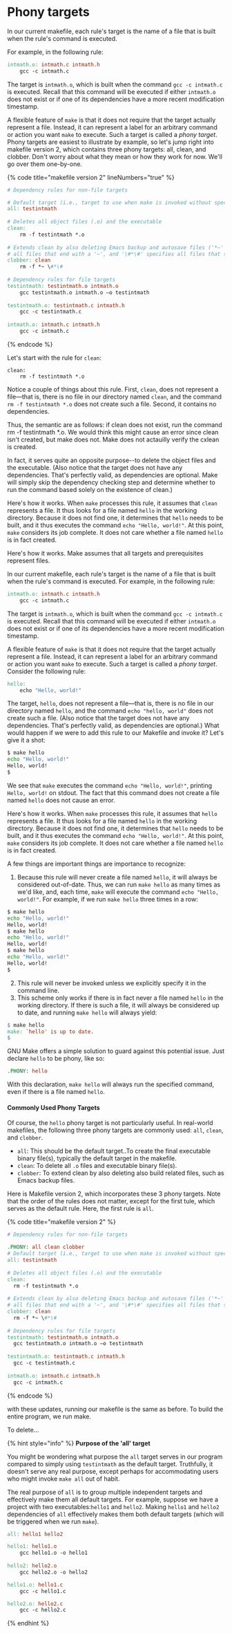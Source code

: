 # Phony targets

In our current makefile, each rule's target is the name of a file that is built when the rule's command is executed.&#x20;











For example, in the following rule:

```makefile
intmath.o: intmath.c intmath.h
    gcc -c intmath.c
```

The target is `intmath.o`, which is built when the command `gcc -c intmath.c` is executed. Recall that this command will be executed if either `intmath.o` does not exist or if one of its dependencies have a more recent modification timestamp.

A flexible feature of `make` is that it does not require that the target actually represent a file. Instead, it can represent a label for an arbitrary command or action you want `make` to execute. Such a target is called a _phony target_. Phony targets are easiest to illustrate by example, so let's jump right into makefile version 2, which contains three phony targets: all, clean, and clobber. Don't worry about what they mean or how they work for now. We'll go over them one-by-one.&#x20;

{% code title="makefile version 2" lineNumbers="true" %}
```makefile
# Dependency rules for non-file targets

# Default target (i.e., target to use when make is invoked without specifying a target)
all: testintmath
  
# Deletes all object files (.o) and the executable 
clean:
    rm -f testintmath *.o
  
# Extends clean by also deleting Emacs backup and autosave files ('*~' specifies 
# all files that end with a '~', and '\#*\#' specifies all files that start and end with a '#')
clobber: clean
    rm -f *~ \#*\# 
  
# Dependency rules for file targets
testintmath: testintmath.o intmath.o
    gcc testintmath.o intmath.o –o testintmath
  
testintmath.o: testintmath.c intmath.h
    gcc -c testintmath.c
  
intmath.o: intmath.c intmath.h
    gcc -c intmath.c
```
{% endcode %}

Let's start with the rule for `clean`:

```
clean:
    rm -f testintmath *.o
```

Notice a couple of things about this rule. First, `clean`, does not represent a file—that is, there is no file in our directory named `clean`, and the command `rm -f testintmath *.o` does not create such a file. Second, it contains no dependencies.&#x20;

Thus, the semantic are as follows: if clean does not exist, run the command rm -f testintmath \*.o. We would think this might cause an error since clean isn't created, but make does not. Make does not actauilly verify the cxlean is created.&#x20;





&#x20;In fact, it serves quite an opposite purpose--to delete the object files and the executable. (Also notice that the target does not have any dependencies. That's perfectly valid, as dependencies are optional. Make will simply skip the dependency checking step and determine whether to run the command based solely on the existence of clean.)



Here's how it works. When `make` processes this rule, it assumes that `clean` represents a file. It thus looks for a file named `hello` in the working directory. Because it does not find one, it determines that `hello` needs to be built, and it thus executes the command `echo "Hello, world!"`. At this point, `make` considers its job complete. It does not care whether a file named `hello` is in fact created.

Here's how it works. Make assumes that all targets and prerequisites represent files.&#x20;



In our current makefile, each rule's target is the name of a file that is built when the rule's command is executed. For example, in the following rule:

```makefile
intmath.o: intmath.c intmath.h
    gcc -c intmath.c
```

The target is `intmath.o`, which is built when the command `gcc -c intmath.c` is executed. Recall that this command will be executed if either `intmath.o` does not exist or if one of its dependencies have a more recent modification timestamp.

A flexible feature of `make` is that it does not require that the target actually represent a file. Instead, it can represent a label for an arbitrary command or action you want `make` to execute. Such a target is called a _phony target_. Consider the following rule:

```makefile
hello: 
    echo "Hello, world!" 
```

The target, `hello`, does not represent a file—that is, there is no file in our directory named `hello`, and the command `echo "hello, world"` does not create such a file. (Also notice that the target does not have any dependencies. That's perfectly valid, as dependencies are optional.) What would happen if we were to add this rule to our Makefile and invoke it? Let's give it a shot:

```bash
$ make hello
echo "Hello, world!"
Hello, world!
$
```

We see that `make` executes the command `echo "Hello, world!"`, printing `Hello, world!` on stdout. The fact that this command does not create a file named `hello` does not cause an error.

Here's how it works. When `make` processes this rule, it assumes that `hello` represents a file. It thus looks for a file named `hello` in the working directory. Because it does not find one, it determines that `hello` needs to be built, and it thus executes the command `echo "Hello, world!"`. At this point, `make` considers its job complete. It does not care whether a file named `hello` is in fact created.

A few things are important things are importance to recognize:

1. Because this rule will never create a file named `hello`, it will always be considered out-of-date. Thus, we can run `make hello` as many times as we'd like, and, each time, `make` will execute the command `echo "Hello, world!"`. For example, if we run `make hello` three times in a row:

```bash
$ make hello
echo "Hello, world!"
Hello, world!
$ make hello
echo "Hello, world!"
Hello, world!
$ make hello
echo "Hello, world!"
Hello, world!
$
```

2. This rule will never be invoked unless we explicitly specify it in the command line.
3. This scheme only works if there is in fact never a file named `hello` in the working directory. If there is such a file, it will always be considered up to date, and running `make hello` will always yield:

```makefile
$ make hello
make: `hello' is up to date.
$
```

GNU Make offers a simple solution to guard against this potential issue. Just declare `hello` to be phony, like so:

```makefile
.PHONY: hello
```

With this declaration, `make hello` will always run the specified command, even if there is a file named `hello`.

#### Commonly Used Phony Targets

Of course, the `hello` phony target is not particularly useful. In real-world makefiles, the following three phony targets are commonly used: `all`, `clean`, and `clobber`.

* `all`: This should be the default target..To create the final executable binary file(s), typically the default target in the makefile.
* `clean`: To delete all `.o` files and executable binary file(s).
* `clobber`: To extend clean by also deleting also build related files, such as Emacs backup files.

Here is Makefile version 2, which incorporates these 3 phony targets. Note that the order of the rules does not matter, except for the first tule, which serves as the default rule. Here, the first rule is `all`.

{% code title="makefile version 2" %}
```makefile
# Dependency rules for non-file targets

.PHONY: all clean clobber
# Default target (i.e., target to use when make is invoked without specifying a target)
all: testintmath
  
# Deletes all object files (.o) and the executable 
clean:
  rm -f testintmath *.o
  
# Extends clean by also deleting Emacs backup and autosave files ('*~' specifies 
# all files that end with a '~', and '\#*\#' specifies all files that start and end with a '#')
clobber: clean
  rm -f *~ \#*\# 
  
# Dependency rules for file targets
testintmath: testintmath.o intmath.o
  gcc testintmath.o intmath.o –o testintmath
  
testintmath.o: testintmath.c intmath.h
  gcc -c testintmath.c
  
intmath.o: intmath.c intmath.h
  gcc -c intmath.c
```
{% endcode %}

with these updates, running our makefile is the same as before. To build the entire program, we run make.

To delete...

{% hint style="info" %}
**Purpose of the 'all' target**

You might be wondering what purpose the `all` target serves in our program compared to simply using `testintmath` as the default target. Truthfully, it doesn't serve any real purpose, except perhaps for accommodating users who might invoke `make all` out of habit.

The real purpose of `all` is to group multiple independent targets and effectively make them all default targets. For example, suppose we have a project with two executables:`hello1` and `hello2`. Making `hello1` and `hello2` dependencies of `all` effectively makes them both default targets (which will be triggered when we run `make`).

```makefile
all: hello1 hello2

hello1: hello1.o
	gcc hello1.o -o hello1
	
hello2: hello2.o
	gcc hello2.o -o hello2

hello1.o: hello1.c
	gcc -c hello1.c

hello2.o: hello2.c
	gcc -c hello2.c
```
{% endhint %}
